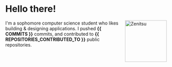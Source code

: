 # Hello there!


<a href="#" target="_blank"><img align="right" src="https://cdn.discordapp.com/attachments/771307030404399115/926473633608630332/ezgif.com-gif-maker_4.gif" alt="Zenitsu" height="130px"></a> 

I'm a sophomore computer science student who likes building & designing applications. I pushed **{{ COMMITS }}** commits, and contributed to **{{ REPOSITORIES_CONTRIBUTED_TO }}** public repositories.
